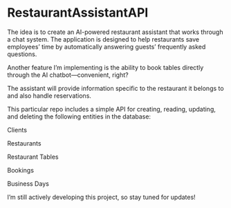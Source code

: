 # RestaurantAssistantAPI

The idea is to create an AI-powered restaurant assistant that works through a chat system. The application is designed to help restaurants save employees’ time by automatically answering guests’ frequently asked questions.

Another feature I’m implementing is the ability to book tables directly through the AI chatbot—convenient, right?

The assistant will provide information specific to the restaurant it belongs to and also handle reservations.

This particular repo includes a simple API for creating, reading, updating, and deleting the following entities in the database:

Clients

Restaurants

Restaurant Tables

Bookings

Business Days

I’m still actively developing this project, so stay tuned for updates!